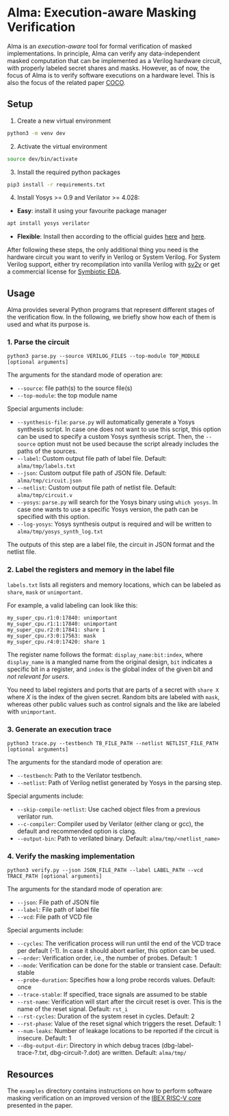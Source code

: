 # Alma: Execution-aware Masking Verification

Alma is an _execution-aware_ tool for formal verification of masked implementations.
In principle, Alma can verify any data-independent masked computation that can be 
implemented as a Verilog hardware circuit, with properly labeled secret shares and 
masks. However, as of now, the focus of Alma is to verify software executions on a
hardware level. This is also the focus of the related paper [COCO](https://eprint.iacr.org/2020/1294.pdf).

## Setup

1. Create a new virtual environment
``` bash
python3 -m venv dev
```

2. Activate the virtual environment
``` bash
source dev/bin/activate
```

3. Install the required python packages
``` bash
pip3 install -r requirements.txt
```

4. Install Yosys >= 0.9 and Verilator >= 4.028:
* **Easy**: install it using your favourite package manager
``` bash
apt install yosys verilator
```
* **Flexible**: Install then according to the official guides 
[here](https://github.com/YosysHQ/yosys/blob/yosys-0.9/README.md) and [here](https://www.veripool.org/projects/verilator/wiki/Installing).

After following these steps, the only additional thing you need is the hardware 
circuit you want to verify in Verilog or System Verilog. For System Verilog support,
either try recompilation into vanilla Verilog with [sv2v](https://github.com/zachjs/sv2v) 
or get a commercial license for [Symbiotic EDA](https://www.symbioticeda.com/seda-suite).

## Usage

Alma provides several Python programs that represent different stages of the verification flow.
In the following, we briefly show how each of them is used and what its purpose is. 

### 1. Parse the circuit
```
python3 parse.py --source VERILOG_FILES --top-module TOP_MODULE [optional arguments]
```
The arguments for the standard mode of operation are:
  * `--source`: file path(s) to the source file(s)
  * `--top-module`: the top module name
  
Special arguments include:
  * `--synthesis-file`: `parse.py` will automatically generate a Yosys synthesis script. In case one does not want to use this script, this option can be used to specify a custom Yosys synthesis script. Then, the `--source` option must not be used because the script already includes the paths of the sources.
  * `--label`: Custom output file path of label file. Default: `alma/tmp/labels.txt`
  * `--json`: Custom output file path of JSON file. Default: `alma/tmp/circuit.json`
  * `--netlist`: Custom output file path of netlist file. Default: `alma/tmp/circuit.v`
  * `--yosys`: `parse.py` will search for the Yosys binary using `which yosys`. In case one wants to use a specific Yosys version, the path can be specified with this option.
  * `--log-yosys`: Yosys synthesis output is required and will be written to `alma/tmp/yosys_synth_log.txt` 
  
The outputs of this step are a label file, the circuit in JSON format and the netlist file.

### 2. Label the registers and memory in the label file

`labels.txt` lists all registers and memory locations, which can be labeled as `share`, `mask` or `unimportant`.

For example, a valid labeling can look like this:

```
my_super_cpu.r1:0:17840: unimportant
my_super_cpu.r1:1:17840: unimportant
my_super_cpu.r2:0:17841: share 1
my_super_cpu.r3:0:17563: mask
my_super_cpu.r4:0:17420: share 1
```

The register name follows the format: `display_name:bit:index`, where `display_name` is a mangled 
name from the original design, `bit` indicates a specific bit in a register, and `index` is the
global index of the given bit and _not relevant for users_.

You need to label registers and ports that are parts of a secret with `share X` where _X_ is
the index of the given secret. Random bits are labeled with `mask`, whereas other public values 
such as control signals and the like are labeled with `unimportant`.

### 3. Generate an execution trace
```
python3 trace.py --testbench TB_FILE_PATH --netlist NETLIST_FILE_PATH [optional arguments]
```
The arguments for the standard mode of operation are:
  * `--testbench`: Path to the Verilator testbench.
  * `--netlist`: Path of Verilog netlist generated by Yosys in the parsing step.

Special arguments include:
  * `--skip-compile-netlist`: Use cached object files from a previous verilator run.
  * `--c-compiler`: Compiler used by Verilator (either clang or gcc), the default and recommended option is clang.
  * `--output-bin`: Path to verilated binary. Default: `alma/tmp/<netlist_name>`

### 4. Verify the masking implementation
```
python3 verify.py --json JSON_FILE_PATH --label LABEL_PATH --vcd TRACE_PATH [optional arguments]
```
The arguments for the standard mode of operation are:
  * `--json`: File path of JSON file
  * `--label`: File path of label file
  * `--vcd`: File path of VCD file

Special arguments include:
  * `--cycles`: The verification process will run until the end of the VCD trace per default (-1). In case it should abort earlier, this option can be used.
  * `--order`: Verification order, i.e., the number of probes. Default: 1
  * `--mode`: Verification can be done for the stable or transient case. Default: stable
  * `--probe-duration`: Specifies how a long probe records values. Default: once
  * `--trace-stable`: If specified, trace signals are assumed to be stable
  * `--rst-name`: Verification will start after the circuit reset is over. This is the name of the reset signal. Default: `rst_i`
  * `--rst-cycles`: Duration of the system reset in cycles. Default: 2
  * `--rst-phase`: Value of the reset signal which triggers the reset. Default: 1
  * `--num-leaks`: Number of leakage locations to be reported if the circuit is insecure. Default: 1
  * `--dbg-output-dir`: Directory in which debug traces (dbg-label-trace-?.txt, dbg-circuit-?.dot) are written. Default: `alma/tmp/`

## Resources

The `examples` directory contains instructions on how to perform software masking verification
on an improved version of the [IBEX RISC-V core](https://github.com/IAIK/coco-ibex) presented in the paper.
